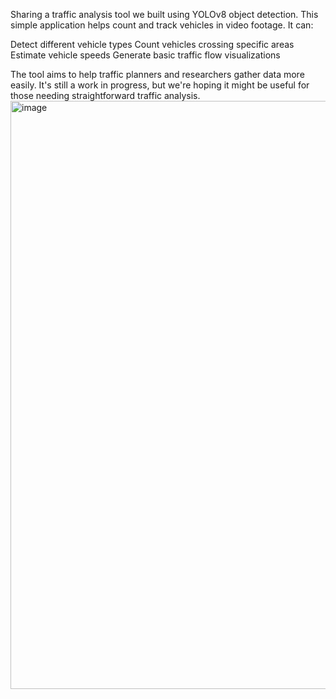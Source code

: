 Sharing a traffic analysis tool we built using YOLOv8 object detection.
This simple application helps count and track vehicles in video footage. It can:

Detect different vehicle types
Count vehicles crossing specific areas
Estimate vehicle speeds
Generate basic traffic flow visualizations

The tool aims to help traffic planners and researchers gather data more easily. It's still a work in progress, but we're hoping it might be useful for those needing straightforward traffic analysis.
<img width="941" alt="image" src="https://github.com/user-attachments/assets/147abb81-867c-497f-aa8a-8ba3431a76b6" />

